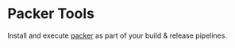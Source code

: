 # Packer Tools

Install and execute [packer](https://packer.io) as part of your build & release pipelines.